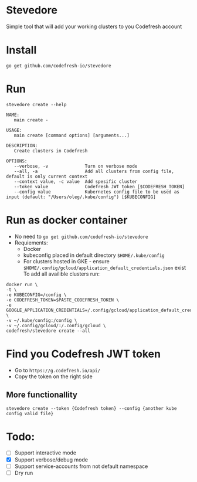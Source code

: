 # Stevedore
Simple tool that will add your working clusters to you Codefresh account

# Install 
`go get github.com/codefresh-io/stevedore`

# Run 
`stevedore create --help`
```
NAME:
   main create -

USAGE:
   main create [command options] [arguments...]

DESCRIPTION:
   Create clusters in Codefresh

OPTIONS:
   --verbose, -v              Turn on verbose mode
   --all, -a                  Add all clusters from config file, default is only current context
   --context value, -c value  Add spesific cluster
   --token value              Codefresh JWT token [$CODEFRESH_TOKEN]
   --config value             Kubernetes config file to be used as input (default: "/Users/oleg/.kube/config") [$KUBECONFIG]
```

# Run as docker container
* No need to `go get github.com/codefresh-io/stevedore`
* Requiements:
    * Docker
    * kubeconfig placed in default directory `$HOME/.kube/config`
    * For clusters hosted in GKE - ensure `$HOME/.config/gcloud/application_default_credentials.json` exist
To add all availible clusters run:
```
docker run \
-t \
-e KUBECONFIG=/config \
-e CODEFRESH_TOKEN=$PASTE_CODEFRESH_TOKEN \
-e GOOGLE_APPLICATION_CREDENTIALS=/.config/gcloud/application_default_credentials.json \
-v ~/.kube/config:/config \
-v ~/.config/gcloud/:/.config/gcloud \
codefresh/stevedore create --all
```

# Find you Codefresh JWT token
* Go to `https://g.codefresh.io/api/`
* Copy the token on the right side

## More functionallity
`stevedore create --token {Codefresh token} --config {another kube config valid file}`

# Todo:
* [ ] Support interactive mode
* [X] Support verbose/debug mode
* [ ] Support service-accounts from not default namespace
* [ ] Dry run
